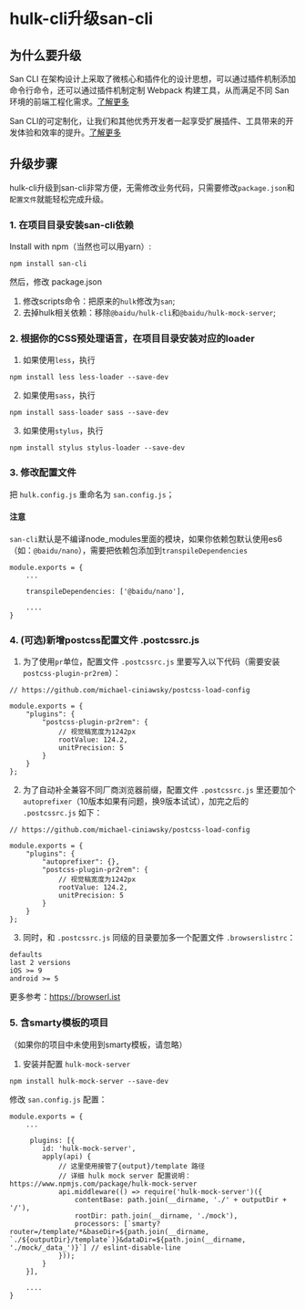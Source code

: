 # hulk-cli升级san-cli

## 为什么要升级

San CLI 在架构设计上采取了微核心和插件化的设计思想，可以通过插件机制添加命令行命令，还可以通过插件机制定制 Webpack 构建工具，从而满足不同 San 环境的前端工程化需求。[了解更多](/architecture.md)

San CLI的可定制化，让我们和其他优秀开发者一起享受扩展插件、工具带来的开发体验和效率的提升。[了解更多](/plugin.md)

## 升级步骤

hulk-cli升级到san-cli非常方便，无需修改业务代码，只需要修改`package.json`和`配置文件`就能轻松完成升级。

### 1. 在项目目录安装san-cli依赖

Install with npm（当然也可以用yarn）:

```
npm install san-cli
```

然后，修改 package.json

1. 修改scripts命令：把原来的`hulk`修改为`san`;
2. 去掉hulk相关依赖：移除`@baidu/hulk-cli`和`@baidu/hulk-mock-server`;

### 2. 根据你的CSS预处理语言，在项目目录安装对应的loader

1. 如果使用`less`，执行

```
npm install less less-loader --save-dev
```

2. 如果使用`sass`，执行

```
npm install sass-loader sass --save-dev
```

3. 如果使用`stylus`，执行

```
npm install stylus stylus-loader --save-dev
```


### 3. 修改配置文件

把 `hulk.config.js` 重命名为 `san.config.js`；

#### 注意

`san-cli`默认是不编译node_modules里面的模块，如果你依赖包默认使用es6（如：`@baidu/nano`），需要把依赖包添加到`transpileDependencies`

```
module.exports = {
    ...
    
    transpileDependencies: ['@baidu/nano'],

    ....
}
```

### 4. (可选)新增postcss配置文件 .postcssrc.js

1. 为了使用`pr`单位，配置文件 `.postcssrc.js` 里要写入以下代码（需要安装`postcss-plugin-pr2rem`）：

```
// https://github.com/michael-ciniawsky/postcss-load-config

module.exports = {
    "plugins": {
        "postcss-plugin-pr2rem": {
            // 视觉稿宽度为1242px
            rootValue: 124.2,
            unitPrecision: 5
        }
    }
};
```


2. 为了自动补全兼容不同厂商浏览器前缀，配置文件 `.postcssrc.js` 里还要加个`autoprefixer`（10版本如果有问题，换9版本试试），加完之后的 `.postcssrc.js` 如下：

```
// https://github.com/michael-ciniawsky/postcss-load-config

module.exports = {
    "plugins": {
        "autoprefixer": {},
        "postcss-plugin-pr2rem": {
            // 视觉稿宽度为1242px
            rootValue: 124.2,
            unitPrecision: 5
        }
    }
};
```

3. 同时，和 `.postcssrc.js` 同级的目录要加多一个配置文件 `.browserslistrc`：


```
defaults
last 2 versions
iOS >= 9
android >= 5
```

更多参考：https://browserl.ist


### 5. 含smarty模板的项目

（如果你的项目中未使用到smarty模板，请忽略）


1. 安装并配置 `hulk-mock-server`

```
npm install hulk-mock-server --save-dev
```

修改 `san.config.js` 配置：


```
module.exports = {
    ...
    
     plugins: [{
        id: 'hulk-mock-server',
        apply(api) {
            // 这里使用接管了{output}/template 路径
            // 详细 hulk mock server 配置说明：https://www.npmjs.com/package/hulk-mock-server
            api.middleware(() => require('hulk-mock-server')({
                contentBase: path.join(__dirname, './' + outputDir + '/'),
                rootDir: path.join(__dirname, './mock'),
                processors: [`smarty?router=/template/*&baseDir=${path.join(__dirname, `./${outputDir}/template`)}&dataDir=${path.join(__dirname, './mock/_data_')}`] // eslint-disable-line
            }));
        }
    }],

    ....
}
```

